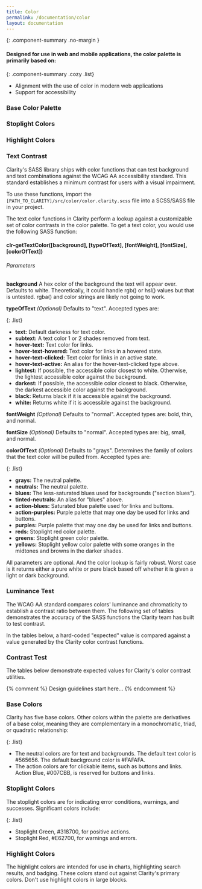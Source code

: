 ```yaml
---
title: Color
permalink: /documentation/color
layout: documentation
---
```


{: .component-summary .no-margin }
#### Designed for use in web and mobile applications, the color palette is primarily based on:

{: .component-summary .cozy .list}
- Alignment with the use of color in modern web applications
- Support for accessibility

### Base Color Palette

<clr-color-palette-base></clr-color-palette-base>

### Stoplight Colors

<clr-color-palette-stoplight></clr-color-palette-stoplight>

### Highlight Colors

<clr-color-palette-highlight></clr-color-palette-highlight>

### Text Contrast

Clarity's SASS library ships with color functions that can test background and text combinations against the WCAG AA accessibility standard. This standard establishes a minimum contrast for users with a visual impairment.

To use these functions, import the <code class="clr-code">[PATH_TO_CLARITY]/src/color/color.clarity.scss</code> file into a SCSS/SASS file in your project.

The text color functions in Clarity perform a lookup against a customizable set of color contrasts in the color palette. To get a text color, you would use the following SASS function:

#### clr-getTextColor([background], [typeOfText], [fontWeight], [fontSize], [colorOfText])

###### Parameters

**background**
A hex color of the background the text will appear over. Defaults to white. Theoretically, it could handle rgb() or hsl() values but that is untested. rgba() and color strings are likely not going to work.

**typeOfText**
_(Optional)_ Defaults to "text". Accepted types are:

{: .list}
- **text:** Default darkness for text color.
- **subtext:** A text color 1 or 2 shades removed from text.
- **hover-text:** Text color for links.
- **hover-text-hovered:** Text color for links in a hovered state.
- **hover-text-clicked:** Text color for links in an active state.
- **hover-text-active:** An alias for the hover-text-clicked type above.
- **lightest:** If possible, the accessible color closest to white. Otherwise, the lightest accessible color against the background.
- **darkest:** If possible, the accessible color closest to black. Otherwise, the darkest accessible color against the background.
- **black:** Returns black if it is accessible against the background.
- **white:** Returns white if it is accessible against the background.

**fontWeight**
_(Optional)_ Defaults to "normal". Accepted types are: bold, thin, and normal.

**fontSize**
_(Optional)_ Defaults to "normal". Accepted types are: big, small, and normal.

**colorOfText**
_(Optional)_ Defaults to "grays". Determines the family of colors that the text color will be pulled from. Accepted types are:

{: .list}
- **grays:** The neutral palette.
- **neutrals:** The neutral palette.
- **blues:** The less-saturated blues used for backgrounds ("section blues").
- **tinted-neutrals:** An alias for "blues" above.
- **action-blues:** Saturated blue palette used for links and buttons.
- **action-purples:** Purple palette that may one day be used for links and buttons.
- **purples:** Purple palette that may one day be used for links and buttons.
- **reds:** Stoplight red color palette.
- **greens:** Stoplight green color palette.
- **yellows:** Stoplight yellow color palette with some oranges in the midtones and browns in the darker shades.

All parameters are optional. And the color lookup is fairly robust. Worst case is it returns either a pure white or pure black based off whether it is given a light or dark background.

### Luminance Test

The WCAG AA standard compares colors' luminance and chromaticity to establish a contrast ratio between them. The following set of tables demonstrates the accuracy of the SASS functions the Clarity team has built to test contrast.

In the tables below, a hard-coded "expected" value is compared against a value generated by the Clarity color contrast functions.

<clr-color-demo-luminance></clr-color-demo-luminance>

### Contrast Test

The tables below demonstrate expected values for Clarity's color contrast utilities.

<clr-color-demo-contrast></clr-color-demo-contrast>

{% comment %}
    Design guidelines start here...
{% endcomment %}

### Base Colors

Clarity has five base colors.  Other colors within the palette are derivatives of a base color, meaning they are complementary in a monochromatic, triad, or quadratic relationship:

{: .list}
- The neutral colors are for text and backgrounds. The default text color is #565656.  The default background color is #FAFAFA.
- The action colors are for clickable items, such as buttons and links. Action Blue, #007CBB, is reserved for buttons and links.

### Stoplight Colors

The stoplight colors are for indicating error conditions, warnings, and successes. Significant colors include:

{: .list}
- Stoplight Green, #318700, for positive actions.
- Stoplight Red, #E62700, for warnings and errors.

### Highlight Colors

The highlight colors are intended for use in charts, highlighting search results, and badging. These colors stand out against Clarity's primary colors. Don't use highlight colors in large blocks.
